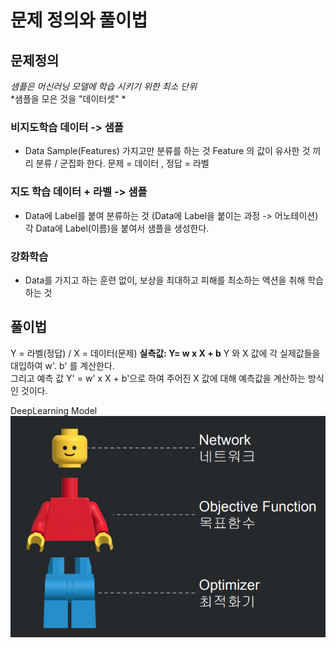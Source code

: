 # 문제 정의와 풀이법

## 문제정의

*샘플은 머신러닝 모델에 학습 시키기 위한 최소 단위*  
*샘플을 모은 것을 "데이터셋" *  

### 비지도학습  데이터 -> 샘플

- Data Sample(Features) 가지고만 분류를 하는 것
Feature 의 값이 유사한 것 끼리 분류 / 군집화 한다.
문제 = 데이터 , 정답 = 라벨

### 지도 학습  데이터 + 라벨 -> 샘플

- Data에 Label를 붙여 분류하는 것 (Data에 Label을 붙이는 과정 -> 어노테이션)
각 Data에 Label(이름)을 붙여서 샘플을 생성한다.

### 강화학습

- Data를 가지고 하는 훈련 없이, 보상을 최대하고 피해를 최소하는 액션을 취해 학습하는 것


## 풀이법

Y = 라벨(정답) / X = 데이터(문제)
**실측값: Y= w x X + b**
Y 와 X 값에 각 실제값들을 대입하여 w'. b' 를 계산한다.  
그리고 예측 값 Y' = w' x X + b'으로 하여 주어진 X 값에 대해 예측값을 계산하는 방식인 것이다.

DeepLearning Model
![ModelStructure](./ModelStructure.PNG)

